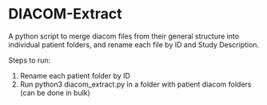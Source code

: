# DIACOM-Extract
A python script to merge diacom files from their general structure into individual patient folders, and rename each file by ID and Study Description.

Steps to run:
1. Rename each patient folder by ID
2. Run python3 diacom_extract.py in a folder with patient diacom folders (can be done in bulk)
